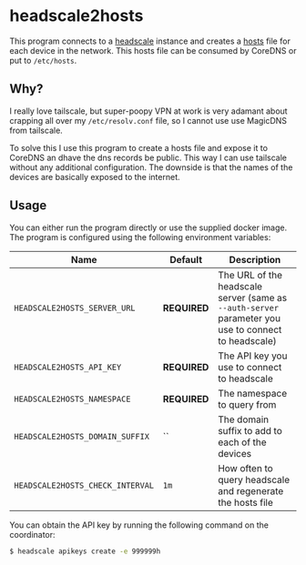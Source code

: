 # headscale2hosts

This program connects to a [headscale](https://github.com/juanfont/headscale) instance and creates a [hosts](https://en.wikipedia.org/wiki/Host_file) file for each device in the network. This hosts file can be consumed by CoreDNS or put to `/etc/hosts`.


## Why?

I really love tailscale, but super-poopy VPN at work is very adamant about crapping all over my `/etc/resolv.conf` file, so I cannot use use MagicDNS from tailscale.

To solve this I use this program to create a hosts file and expose it to CoreDNS an dhave the dns records be public. This way I can use tailscale without any additional configuration. The downside is that the names of the devices are basically exposed to the internet.

## Usage

You can either run the program directly or use the supplied docker image. The program is configured  using the following environment variables:

| Name | Default | Description |
| ---- | ------- | ----------- |
| `HEADSCALE2HOSTS_SERVER_URL` | **REQUIRED** | The URL of the headscale server (same as `--auth-server` parameter you use to connect to headscale)|
| `HEADSCALE2HOSTS_API_KEY` | **REQUIRED** | The API key you use to connect to headscale |
| `HEADSCALE2HOSTS_NAMESPACE` | **REQUIRED** | The namespace to query from |
| `HEADSCALE2HOSTS_DOMAIN_SUFFIX` | `` | The domain suffix to add to each of the devices |
| `HEADSCALE2HOSTS_CHECK_INTERVAL` | `1m` | How often to query headscale and regenerate the hosts file |

You can obtain the API key by running the following command on the coordinator:

```sh
$ headscale apikeys create -e 999999h
```

